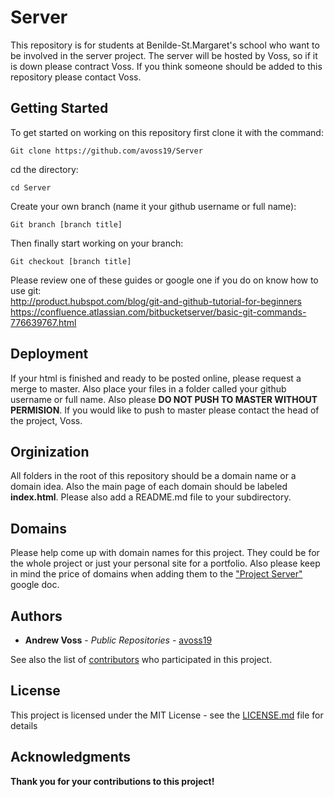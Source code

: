<!--- Thing that need to be changed/fixed in this readme --->
<!--- Authors and License section --->
# Server

This repository is for students at Benilde-St.Margaret's school who want to be
involved in the server project. The server will be hosted by Voss, so if it is
down please contract Voss. If you think someone should be added to this
repository please contact Voss.

## Getting Started

To get started on working on this repository first clone it with the command:
```
Git clone https://github.com/avoss19/Server
```
cd the directory:
```
cd Server
```
Create your own branch (name it your github username or full name):
```
Git branch [branch title]
```
Then finally start working on your branch:
```
Git checkout [branch title]
```
Please review one of these guides or google one if you do on know how to use git:
<br />http://product.hubspot.com/blog/git-and-github-tutorial-for-beginners
<br />https://confluence.atlassian.com/bitbucketserver/basic-git-commands-776639767.html

## Deployment

If your html is finished and ready to be posted online, please request a merge
to master. Also place your files in a folder called your github username or
full name. Also please **DO NOT PUSH TO MASTER WITHOUT PERMISION**. If you would
like to push to master please contact the head of the project, Voss.

## Orginization

All folders in the root of this repository should be a domain name or a domain
idea. Also the main page of each domain should be labeled **index.html**. Please
also add a README.md file to your subdirectory.

## Domains

Please help come up with domain names for this project. They could be for the
whole project or just your personal site for a portfolio. Also please keep in mind
the price of domains when adding them to the ["Project Server"](https://docs.google.com/a/bsmschool.org/document/d/1S63kz76LwH6myIa1ZFr9ke0ffGmM9-l23Eje8NGkuAg/edit?usp=sharing) google doc. 

## Authors

* **Andrew Voss** - *Public Repositories* - [avoss19](https://github.com/avoss19)

See also the list of [contributors](https://github.com/your/project/contributors) who participated in this project.

## License

This project is licensed under the MIT License - see the [LICENSE.md](LICENSE.md) file for details

## Acknowledgments

**Thank you for your contributions to this project!**
